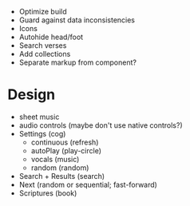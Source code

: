 + Optimize build
+ Guard against data inconsistencies
+ Icons
+ Autohide head/foot
+ Search verses
+ Add collections
+ Separate markup from component?


# Design

+ sheet music
+ audio controls (maybe don't use native controls?)
+ Settings (cog)
  + continuous (refresh)
  + autoPlay (play-circle)
  + vocals (music)
  + random (random)
+ Search + Results (search)
+ Next (random or sequential; fast-forward)
+ Scriptures (book)

